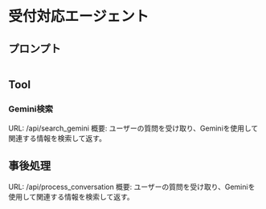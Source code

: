 # 受付対応エージェント
## プロンプト
```

```


## Tool
### Gemini検索
URL: /api/search_gemini
概要: ユーザーの質問を受け取り、Geminiを使用して関連する情報を検索して返す。

## 事後処理
URL: /api/process_conversation
概要: ユーザーの質問を受け取り、Geminiを使用して関連する情報を検索して返す。



